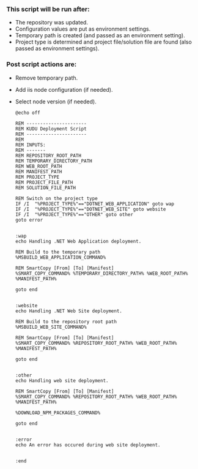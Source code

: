 ### This script will be run after:
- The repository was updated.
- Configuration values are put as environment settings.
- Temporary path is created (and passed as an environment setting).
- Project type is determined and project file/solution file are found (also passed as environment settings).

### Post script actions are:
- Remove temporary path.
- Add iis node configuration (if needed).
- Select node version (if needed).


    ```Batchfile
    @echo off  
  
    REM ----------------------  
    REM KUDU Deployment Script
    REM ----------------------
    REM
    REM INPUTS:
    REM -------
    REM REPOSITORY_ROOT_PATH
    REM TEMPORARY_DIRECTORY_PATH
    REM WEB_ROOT_PATH
    REM MANIFEST_PATH
    REM PROJECT_TYPE
    REM PROJECT_FILE_PATH
    REM SOLUTION_FILE_PATH
      
    REM Switch on the project type
    IF /I  "%PROJECT_TYPE%"=="DOTNET_WEB_APPLICATION" goto wap
    IF /I  "%PROJECT_TYPE%"=="DOTNET_WEB_SITE" goto website
    IF /I  "%PROJECT_TYPE%"=="OTHER" goto other
    goto error
      
      
    :wap
    echo Handling .NET Web Application deployment.
    
    REM Build to the temporary path
    %MSBUILD_WEB_APPLICATION_COMMAND%
    
    REM SmartCopy [From] [To] [Manifest]
    %SMART_COPY_COMMAND% %TEMPORARY_DIRECTORY_PATH% %WEB_ROOT_PATH% %MANIFEST_PATH%
    
    goto end
    
    
    :website
    echo Handling .NET Web Site deployment.
    
    REM Build to the repository root path
    %MSBUILD_WEB_SITE_COMMAND%
    
    REM SmartCopy [From] [To] [Manifest]
    %SMART_COPY_COMMAND% %REPOSITORY_ROOT_PATH% %WEB_ROOT_PATH% %MANIFEST_PATH%
    
    goto end
    

    :other
    echo Handling web site deployment.

    REM SmartCopy [From] [To] [Manifest]
    %SMART_COPY_COMMAND% %REPOSITORY_ROOT_PATH% %WEB_ROOT_PATH% %MANIFEST_PATH%
    
    %DOWNLOAD_NPM_PACKAGES_COMMAND%
    
    goto end
    
    
    :error
    echo An error has occured during web site deployment.


    :end
